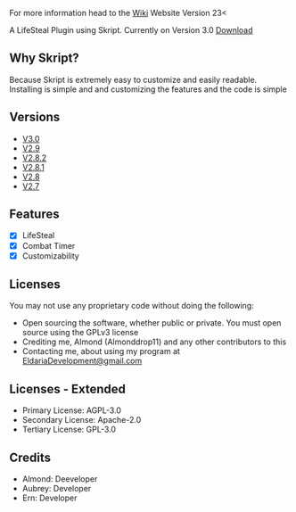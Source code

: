 
For more information head to the <a href="https://github.com/EldariaDevelopment/Skript-LifeSteal/wiki" target="_blank">Wiki</a> Website Version 23<

A LifeSteal Plugin using Skript. Currently on Version 3.0 <a href="https://github.com/EldariaDevelopment/Skript-LifeSteal/raw/gh-pages/Skript-LifeSteal-main%20(4).zip" target="_blank">Download</a>

## Why Skript?

Because Skript is extremely easy to customize and easily readable.
Installing is simple and and customizing the features and the code is simple

## Versions
* <a href="https://github.com/EldariaDevelopment/Skript-LifeSteal/releases/tag/V3.0_1.18" target="_blank">V3.0</a>
* <a href="https://github.com/EldariaDevelopment/Skript-LifeSteal/releases/tag/V2.9_1.18" target="_blank">V2.9</a>
* <a href="https://github.com/EldariaDevelopment/Skript-LifeSteal/releases/tag/V2.8.2_1.18_(Development)" target="_blank">V2.8.2</a>
* <a href="https://github.com/EldariaDevelopment/Skript-LifeSteal/releases/tag/V2.8.1_1.18_(Development)" target="_blank">V2.8.1</a>
* <a href="https://github.com/EldariaDevelopment/Skript-LifeSteal/releases/tag/V2.8_%7C_1.18_(Development)" target="_blank">V2.8</a>
* <a href="https://github.com/EldariaDevelopment/Skript-LifeSteal/releases/tag/Skript" target="_blank">V2.7</a>

## Features

* [x] LifeSteal
* [x] Combat Timer
* [x] Customizability

## Licenses

You may not use any proprietary code without doing the following:
* Open sourcing the software, whether public or private. You must open source using the GPLv3 license
* Crediting me, Almond (Almonddrop11) and any other contributors to this
* Contacting me, about using my program at EldariaDevelopment@gmail.com

##  Licenses - Extended

  * Primary License: AGPL-3.0
  * Secondary License: Apache-2.0 
  * Tertiary License: GPL-3.0 

## Credits

* Almond: Deeveloper
* Aubrey: Developer
* Ern: Developer

